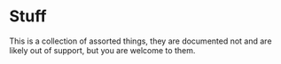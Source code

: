 # Stuff
This is a collection of assorted things, they are documented not and are likely out of support, but you are welcome to them.
